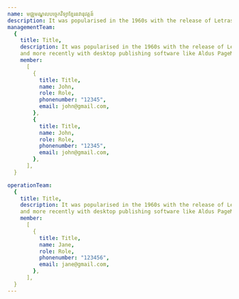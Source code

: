 ```yaml
---
name: មជ្ឈមណ្ឌលបច្ចេកវិទ្យាខ្មែរនវានុវត្តន៍
description: It was popularised in the 1960s with the release of Letraset sheets containing Lorem Ipsum passages, and more recently with desktop publishing software like Aldus PageMaker including versions of Lorem Ipsum.
managementTeam:
  {
    title: Title,
    description: It was popularised in the 1960s with the release of Letraset sheets containing Lorem Ipsum passages,
    and more recently with desktop publishing software like Aldus PageMaker including versions of Lorem Ipsum.,
    member:
      [
        {
          title: Title,
          name: John,
          role: Role,
          phonenumber: "12345",
          email: john@gmail.com,
        },
        {
          title: Title,
          name: John,
          role: Role,
          phonenumber: "12345",
          email: john@gmail.com,
        },
      ],
  }

operationTeam:
  {
    title: Title,
    description: It was popularised in the 1960s with the release of Letraset sheets containing Lorem Ipsum passages,
    and more recently with desktop publishing software like Aldus PageMaker including versions of Lorem Ipsum.,
    member:
      [
        {
          title: Title,
          name: Jane,
          role: Role,
          phonenumber: "123456",
          email: jane@gmail.com,
        },
      ],
  }
---
```

